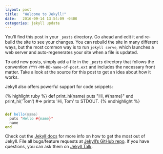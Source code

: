 ```yaml
---
layout: post
title:  "Welcome to Jekyll!"
date:   2016-09-14 13:54:09 -0400
categories: jekyll update
---
```

You’ll find this post in your `_posts` directory. Go ahead and edit it and re-build the site to see your changes. You can rebuild the site in many different ways, but the most common way is to run `jekyll serve`, which launches a web server and auto-regenerates your site when a file is updated.

To add new posts, simply add a file in the `_posts` directory that follows the convention `YYYY-MM-DD-name-of-post.ext` and includes the necessary front matter. Take a look at the source for this post to get an idea about how it works.

Jekyll also offers powerful support for code snippets:

{% highlight ruby %}
def print_hi(name)
  puts "Hi, #{name}"
end
print_hi('Tom')
#=> prints 'Hi, Tom' to STDOUT.
{% endhighlight %}

<pre><code class="language-ruby" data-lang="ruby">
<span style="color:#708284"><span style="color:#738a05;font-weight:700">def</span> <span style="color:#268bd2">hello</span>(name)</span>
  puts <span style="color:#269186"><span style="color:#d01f1e">"</span>Hello <span style="color:#d01f1e">#{</span>name<span style="color:#d01f1e">}</span><span style="color:#d01f1e">"</span></span>
  name
<span style="color:#738a05;font-weight:700">end</span>
</code></pre>

Check out the [Jekyll docs][jekyll-docs] for more info on how to get the most out of Jekyll. File all bugs/feature requests at [Jekyll’s GitHub repo][jekyll-gh]. If you have questions, you can ask them on [Jekyll Talk][jekyll-talk].

[jekyll-docs]: http://jekyllrb.com/docs/home
[jekyll-gh]:   https://github.com/jekyll/jekyll
[jekyll-talk]: https://talk.jekyllrb.com/
